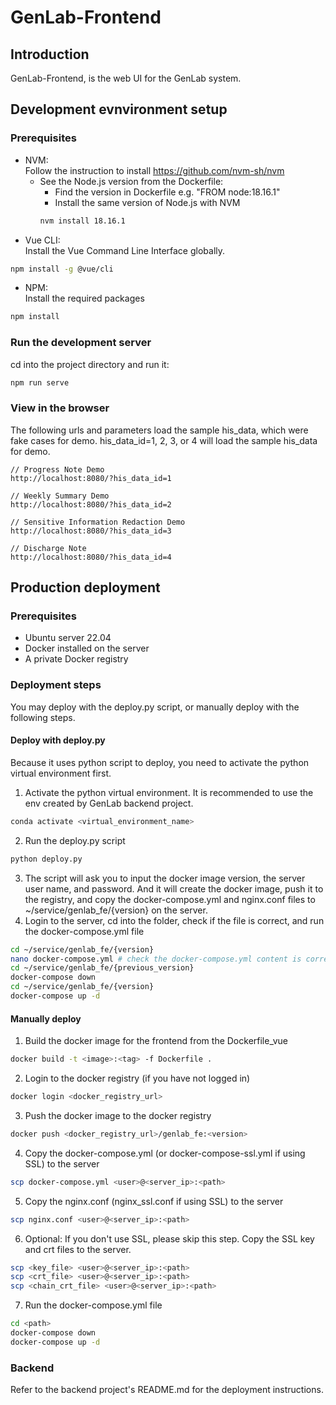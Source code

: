 # GenLab-Frontend

## Introduction

GenLab-Frontend, is the web UI for the GenLab system.

## Development evnvironment setup
### Prerequisites
- NVM:  
  Follow the instruction to install https://github.com/nvm-sh/nvm
  - See the Node.js version from the Dockerfile: 
    - Find the version in Dockerfile e.g. "FROM node:18.16.1"
    - Install the same version of Node.js with NVM
    ```bash
    nvm install 18.16.1
    ```
- Vue CLI:   
Install the Vue Command Line Interface globally.
```bash
npm install -g @vue/cli
```
- NPM:  
Install the required packages
```bash
npm install
```

### Run the development server
cd into the project directory and run it:
```bash
npm run serve
```

### View in the browser

The following urls and parameters load the sample his_data, which were fake cases for demo.
his_data_id=1, 2, 3, or 4 will load the sample his_data for demo.

```
// Progress Note Demo
http://localhost:8080/?his_data_id=1

// Weekly Summary Demo
http://localhost:8080/?his_data_id=2

// Sensitive Information Redaction Demo
http://localhost:8080/?his_data_id=3

// Discharge Note
http://localhost:8080/?his_data_id=4

```

## Production deployment

### Prerequisites

- Ubuntu server 22.04
- Docker installed on the server
- A private Docker registry

### Deployment steps
You may deploy with the deploy.py script, or manually deploy with the following steps.
#### Deploy with deploy.py
Because it uses python script to deploy, you need to activate the python virtual environment first.
1. Activate the python virtual environment. It is recommended to use the env created by GenLab backend project.
```bash
conda activate <virtual_environment_name> 
```
2. Run the deploy.py script
```bash
python deploy.py
```
3. The script will ask you to input the docker image version, the server user name, and password. And it will create the docker image, push it to the registry, and copy the docker-compose.yml and nginx.conf files to ~/service/genlab_fe/{version} on the server.
4. Login to the server, cd into the folder, check if the file is correct, and run the docker-compose.yml file
```bash
cd ~/service/genlab_fe/{version}
nano docker-compose.yml # check the docker-compose.yml content is correct
cd ~/service/genlab_fe/{previous_version}
docker-compose down
cd ~/service/genlab_fe/{version}
docker-compose up -d
```
#### Manually deploy

1. Build the docker image for the frontend from the Dockerfile_vue

```bash
docker build -t <image>:<tag> -f Dockerfile .
```

2. Login to the docker registry (if you have not logged in)

```bash
docker login <docker_registry_url>
```

3. Push the docker image to the docker registry

```bash
docker push <docker_registry_url>/genlab_fe:<version>
```

4. Copy the docker-compose.yml (or docker-compose-ssl.yml if using SSL) to the server

```bash
scp docker-compose.yml <user>@<server_ip>:<path>
```

5. Copy the nginx.conf (nginx_ssl.conf if using SSL) to the server

```bash
scp nginx.conf <user>@<server_ip>:<path>
```

6. Optional: If you don't use SSL, please skip this step. Copy the SSL key and crt files to the server.

```bash
scp <key_file> <user>@<server_ip>:<path>
scp <crt_file> <user>@<server_ip>:<path>
scp <chain_crt_file> <user>@<server_ip>:<path>
```

7. Run the docker-compose.yml file

```bash
cd <path>
docker-compose down
docker-compose up -d
```

### Backend

Refer to the backend project's README.md for the deployment instructions.

